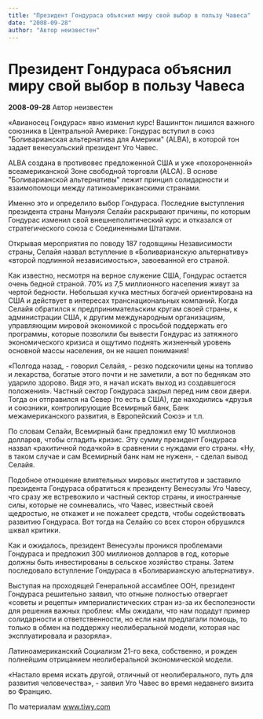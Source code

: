 ```yaml
---
title: "Президент Гондураса объяснил миру свой выбор в пользу Чавеса"
date: "2008-09-28"
author: "Автор неизвестен"
---
```


# Президент Гондураса объяснил миру свой выбор в пользу Чавеса

**2008-09-28** Автор неизвестен

«Авианосец Гондурас» явно изменил курс! Вашингтон лишился важного союзника в Центральной Америке: Гондурас вступил в союз "Боливарианская альтернатива для Америки" (ALBA), в которой тон задает венесуэльский президент Уго Чавес.

ALBA создана в противовес предложенной США и уже «похороненной» всеамериканской Зоне свободной торговли (ALCA). В основе "Боливарианской альтернативы" лежит принцип солидарности и взаимопомощи между латиноамериканскими странами.

Именно это и определило выбор Гондураса. Последние выступления президента страны Мануэля Селайи раскрывают причины, по которым Гондурас изменил свой внешнеполитический курс и отказался от стратегического союза с Соединенными Штатами.

Открывая мероприятия по поводу 187 годовщины Независимости страны, Селайя назвал вступление в «Боливарианскую альтернативу» «второй подлинной независимостью», завоеванной его страной.

Как известно, несмотря на верное служение США, Гондурас остается очень бедной страной. 70% из 7,5 миллионного населения живут за чертой бедности. Небольшая кучка местных богачей ориентирована на США и действует в интересах транснациональных компаний. Когда Селайя обратился к предпринимательским кругам своей страны, к администрации США, к другим международным организациям, управляющим мировой экономикой с просьбой поддержать его программы, которые позволили бы вывести Гондурас из затяжного экономического кризиса и ощутимо поднять жизненный уровень основной массы населения, он не нашел понимания!

«Полгода назад, - говорил Селайя, - резко подскочили цены на топливо и лекарства, богатые этого почти и не заметили, а вот по беднякам это ударило здорово. Видя это, я начал искать выход из создавшегося положения». Частный сектор Гондураса закрыл перед ним свои двери. Тогда он отправился на Север (то есть в США), где находились «друзья и союзники, контролирующие Всемирный банк, Банк межамериканского развития, в Европейский Союз» и т.п.

По словам Селайи, Всемирный банк предложил ему 10 миллионов долларов, чтобы сгладить кризис. Эту сумму президент Гондураса назвал «рахитичной подачкой» в сравнении с нуждами его страны. «Ну, в таком случае и сам Всемирный банк нам не нужен», - сделал вывод Селайя.

Подобное отношение влиятельных мировых институтов и заставило президента Гондураса обратиться к президенту Венесуэлы Уго Чавесу, что сразу же встревожило и частный сектор страны, и иностранные силы, которые не сомневались, что Чавес, известный своей щедростью, не откажет и не пожалеет средств, чтобы содействовать развитию Гондураса. Вот тогда на Селайю со всех сторон обрушился шквал критики.

Как и ожидалось, президент Венесуэлы проникся проблемами Гондураса и предложил 300 миллионов долларов в год, которые должны быть инвестированы в сельское хозяйство страны. Затем последовало вступление Гондураса в «Боливарианскую альтернативу».

Выступая на проходящей Генеральной ассамблее ООН, президент Гондураса решительно заявил, что отныне полностью отвергает «советы и рецепты» империалистических стран из-за их бесполезности для решения важных проблем: «Мы ожидали, что нам подадут пример солидарности и ответственности, но если нам предлагали помощь, то только в обмен на поддержку неолиберальной модели, которая нас эксплуатировала и разоряла».

Латиноамериканский Социализм 21-го века, собственно, и рожден полнейшим отрицанием неолиберальной экономической модели.

«Настало время искать другой, отличный от неолиберального, путь для развития человечества», - заявил Уго Чавес во время недавнего визита во Францию.

По материалам www.tiwy.com